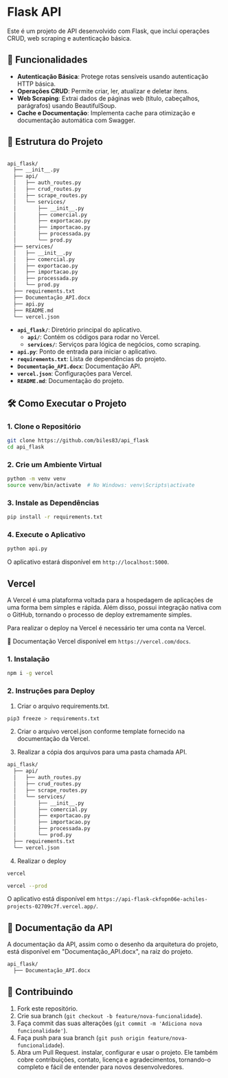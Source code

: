 # Flask API

Este é um projeto de API desenvolvido com Flask, que inclui operações CRUD, web scraping e autenticação básica.

## 🚀 Funcionalidades

- **Autenticação Básica**: Protege rotas sensíveis usando autenticação HTTP básica.
- **Operações CRUD**: Permite criar, ler, atualizar e deletar itens.
- **Web Scraping**: Extrai dados de páginas web (título, cabeçalhos, parágrafos) usando BeautifulSoup.
- **Cache e Documentação**: Implementa cache para otimização e documentação automática com Swagger.

## 📁 Estrutura do Projeto

```bash

api_flask/
  ├── __init__.py
  ├── api/
  │   ├── auth_routes.py
  │   ├── crud_routes.py
  │   ├── scrape_routes.py
  │   └── services/
  │       ├── __init__.py
  │       ├── comercial.py
  │       ├── exportacao.py
  │       ├── importacao.py
  │       ├── processada.py
  │       └── prod.py
  ├── services/
  │   ├── __init__.py
  │   ├── comercial.py
  │   ├── exportacao.py
  │   ├── importacao.py
  │   ├── processada.py
  │   └── prod.py
  ├── requirements.txt
  ├── Documentação_API.docx
  ├── api.py
  ├── README.md
  └── vercel.json
```

- **`api_flask/`**: Diretório principal do aplicativo.
  - **`api/`**: Contém os códigos para rodar no Vercel.
  - **`services/`**: Serviços para lógica de negócios, como scraping.
- **`api.py`**: Ponto de entrada para iniciar o aplicativo.
- **`requirements.txt`**: Lista de dependências do projeto.
- **`Documentação_API.docx`**: Documentação API.
- **`vercel.json`**: Configurações para Vercel.
- **`README.md`**: Documentação do projeto.

## 🛠️ Como Executar o Projeto

### 1. Clone o Repositório

```bash
git clone https://github.com/biles83/api_flask
cd api_flask
```

### 2. Crie um Ambiente Virtual

```bash
python -m venv venv
source venv/bin/activate  # No Windows: venv\Scripts\activate
```

### 3. Instale as Dependências

```bash
pip install -r requirements.txt
```

### 4. Execute o Aplicativo

```bash
python api.py
```

O aplicativo estará disponível em `http://localhost:5000`.

## Vercel

A Vercel é uma plataforma voltada para a hospedagem de aplicações de uma forma bem simples e rápida.
Além disso, possui integração nativa com o GitHub, tornando o processo de deploy extremamente simples.

Para realizar o deploy na Vercel é necessário ter uma conta na Vercel.

📖 Documentação Vercel disponível em `https://vercel.com/docs`.

### 1. Instalação

```bash
npm i -g vercel
```

### 2. Instruções para Deploy

1) Criar o arquivo requirements.txt.

```bash
pip3 freeze > requirements.txt
```

2) Criar o arquivo vercel.json conforme template fornecido na documentação da Vercel.

3) Realizar a cópia dos arquivos para uma pasta chamada API.

```bash
api_flask/
  ├── api/
  │   ├── auth_routes.py
  │   ├── crud_routes.py
  │   ├── scrape_routes.py
  │   └── services/
  │       ├── __init__.py
  │       ├── comercial.py
  │       ├── exportacao.py
  │       ├── importacao.py
  │       ├── processada.py
  │       └── prod.py
  ├── requirements.txt
  └── vercel.json
```

4) Realizar o deploy

```bash
vercel
```

```bash
vercel --prod
```

O aplicativo está disponível em `https://api-flask-ckfopn06e-achiles-projects-02709c7f.vercel.app/`.

## 📖 Documentação da API

A documentação da API, assim como o desenho da arquitetura do projeto, está disponível em "Documentação_API.docx", na raiz do projeto.

```bash
api_flask/
  ├── Documentação_API.docx
```

## 🤝 Contribuindo

1. Fork este repositório.
2. Crie sua branch (`git checkout -b feature/nova-funcionalidade`).
3. Faça commit das suas alterações (`git commit -m 'Adiciona nova funcionalidade'`).
4. Faça push para sua branch (`git push origin feature/nova-funcionalidade`).
5. Abra um Pull Request.
instalar, configurar e usar o projeto. Ele também cobre contribuições, contato, licença e agradecimentos, tornando-o completo e fácil de entender para novos desenvolvedores.